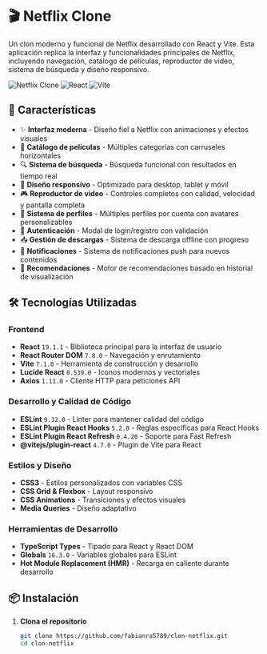 # 🎬 Netflix Clone

Un clon moderno y funcional de Netflix desarrollado con React y Vite. Esta aplicación replica la interfaz y funcionalidades principales de Netflix, incluyendo navegación, catálogo de películas, reproductor de video, sistema de búsqueda y diseño responsivo.

![Netflix Clone](https://img.shields.io/badge/Netflix-Clone-E50914?style=for-the-badge&logo=netflix&logoColor=white)
![React](https://img.shields.io/badge/React-19.1.1-61DAFB?style=for-the-badge&logo=react&logoColor=black)
![Vite](https://img.shields.io/badge/Vite-7.1.0-646CFF?style=for-the-badge&logo=vite&logoColor=white)

## 🚀 Características

- ✨ **Interfaz moderna** - Diseño fiel a Netflix con animaciones y efectos visuales
- 🎥 **Catálogo de películas** - Múltiples categorías con carruseles horizontales
- 🔍 **Sistema de búsqueda** - Búsqueda funcional con resultados en tiempo real
- 📱 **Diseño responsivo** - Optimizado para desktop, tablet y móvil
- 🎮 **Reproductor de video** - Controles completos con calidad, velocidad y pantalla completa
- 👤 **Sistema de perfiles** - Múltiples perfiles por cuenta con avatares personalizables
- 🔐 **Autenticación** - Modal de login/registro con validación
- 📥 **Gestión de descargas** - Sistema de descarga offline con progreso
- 🔔 **Notificaciones** - Sistema de notificaciones push para nuevos contenidos
- 🤖 **Recomendaciones** - Motor de recomendaciones basado en historial de visualización

## 🛠️ Tecnologías Utilizadas

### Frontend
- **React** `19.1.1` - Biblioteca principal para la interfaz de usuario
- **React Router DOM** `7.8.0` - Navegación y enrutamiento
- **Vite** `7.1.0` - Herramienta de construcción y desarrollo
- **Lucide React** `0.539.0` - Iconos modernos y vectoriales
- **Axios** `1.11.0` - Cliente HTTP para peticiones API

### Desarrollo y Calidad de Código
- **ESLint** `9.32.0` - Linter para mantener calidad del código
- **ESLint Plugin React Hooks** `5.2.0` - Reglas específicas para React Hooks
- **ESLint Plugin React Refresh** `0.4.20` - Soporte para Fast Refresh
- **@vitejs/plugin-react** `4.7.0` - Plugin de Vite para React

### Estilos y Diseño
- **CSS3** - Estilos personalizados con variables CSS
- **CSS Grid & Flexbox** - Layout responsivo
- **CSS Animations** - Transiciones y efectos visuales
- **Media Queries** - Diseño adaptativo

### Herramientas de Desarrollo
- **TypeScript Types** - Tipado para React y React DOM
- **Globals** `16.3.0` - Variables globales para ESLint
- **Hot Module Replacement (HMR)** - Recarga en caliente durante desarrollo

## 📦 Instalación

1. **Clona el repositorio**
   ```bash
   git clone https://github.com/fabianra5789/clon-netflix.git
   cd clon-netflix
   ```
